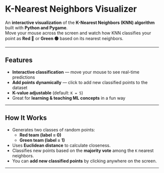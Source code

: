 # K-Nearest Neighbors Visualizer

An **interactive visualization** of the **K-Nearest Neighbors (KNN) algorithm** built with **Python and Pygame**.  
Move your mouse across the screen and watch how KNN classifies your point as **Red 🔴** or **Green 🟢** based on its nearest neighbors.  

---

## Features
- **Interactive classification** — move your mouse to see real-time predictions  
- **Add points dynamically** — click to add new classified points to the dataset  
- **K-value adjustable** (default: `K = 5`)  
- Great for **learning & teaching ML concepts** in a fun way  

---


## How It Works
- Generates two classes of random points:
  - **Red team (label = 0)**
  - **Green team (label = 1)**
- Uses **Euclidean distance** to calculate closeness.  
- Classifies new points based on the **majority vote** among the `K` nearest neighbors.  
- You can **add new classified points** by clicking anywhere on the screen.  

---

